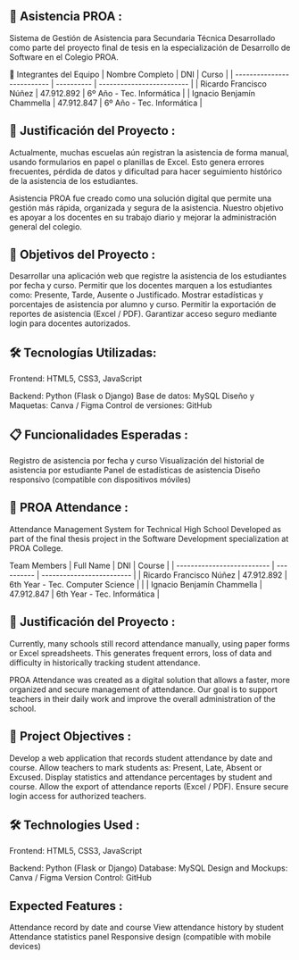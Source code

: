 ## 📘 Asistencia PROA :

Sistema de Gestión de Asistencia para Secundaria Técnica
Desarrollado como parte del proyecto final de tesis en la especialización de Desarrollo de Software en el Colegio PROA.

👥 Integrantes del Equipo
| Nombre Completo            | DNI        | Curso                     |
| -------------------------- | ---------- | ------------------------- |
| Ricardo Francisco Núñez    | 47.912.892 | 6º Año - Tec. Informática |
| Ignacio Benjamín Chammella | 47.912.847 | 6º Año - Tec. Informática |

## 🧠 Justificación del Proyecto  :

Actualmente, muchas escuelas aún registran la asistencia de forma manual, usando formularios en papel o planillas de Excel. Esto genera errores frecuentes, pérdida de datos y dificultad para hacer seguimiento histórico de la asistencia de los estudiantes.

Asistencia PROA fue creado como una solución digital que permite una gestión más rápida, organizada y segura de la asistencia. Nuestro objetivo es apoyar a los docentes en su trabajo diario y mejorar la administración general del colegio.

## 🎯 Objetivos del Proyecto :

Desarrollar una aplicación web que registre la asistencia de los estudiantes por fecha y curso.
Permitir que los docentes marquen a los estudiantes como: Presente, Tarde, Ausente o Justificado.
Mostrar estadísticas y porcentajes de asistencia por alumno y curso.
Permitir la exportación de reportes de asistencia (Excel / PDF).
Garantizar acceso seguro mediante login para docentes autorizados.

## 🛠️ Tecnologías Utilizadas:
Frontend: HTML5, CSS3, JavaScript

Backend: Python (Flask o Django)
Base de datos: MySQL 
Diseño y Maquetas: Canva / Figma
Control de versiones: GitHub

## 📋 Funcionalidades Esperadas :

 Registro de asistencia por fecha y curso
 Visualización del historial de asistencia por estudiante
 Panel de estadísticas de asistencia
 Diseño responsivo (compatible con dispositivos móviles)



## 📘 PROA Attendance :

Attendance Management System for Technical High School
Developed as part of the final thesis project in the Software Development specialization at PROA College.

Team Members
| Full Name | DNI | Course |
| -------------------------- | ---------- | ------------------------- |
| Ricardo Francisco Núñez | 47.912.892 | 6th Year - Tec. Computer Science | |
| Ignacio Benjamín Chammella | 47.912.847 | 6th Year - Tec. Informática |

## 🧠 Justificación del Proyecto :

Currently, many schools still record attendance manually, using paper forms or Excel spreadsheets. This generates frequent errors, loss of data and difficulty in historically tracking student attendance.

PROA Attendance was created as a digital solution that allows a faster, more organized and secure management of attendance. Our goal is to support teachers in their daily work and improve the overall administration of the school.

## 🎯 Project Objectives :

Develop a web application that records student attendance by date and course.
Allow teachers to mark students as: Present, Late, Absent or Excused.
Display statistics and attendance percentages by student and course.
Allow the export of attendance reports (Excel / PDF).
Ensure secure login access for authorized teachers.

## 🛠️ Technologies Used :
Frontend: HTML5, CSS3, JavaScript

Backend: Python (Flask or Django)
Database: MySQL 
Design and Mockups: Canva / Figma
Version Control: GitHub

## Expected Features :

 Attendance record by date and course
 View attendance history by student
 Attendance statistics panel
 Responsive design (compatible with mobile devices)
